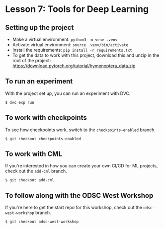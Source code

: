 # Lesson 7: Tools for Deep Learning

## Setting up the project

- Make a virtual environment: `python3 -m venv .venv`
- Activate virtual environment: `source .venv/bin/activate`
- Install the requirements: `pip install -r requirements.txt`
- To get the data to work with this project, download this and unzip in the root of the project: https://download.pytorch.org/tutorial/hymenoptera_data.zip

## To run an experiment

With the project set up, you can run an experiment with DVC.

```dvc
$ dvc exp run
```

## To work with checkpoints

To see how checkpoints work, switch to the `checkpoints-enabled` branch.

```dvc
$ git checkout checkpoints-enabled
```

## To work with CML

If you're interested in how you can create your own CI/CD for ML projects, check out the `add-cml` branch.

```dvc
$ git checkout add-cml
```

## To follow along with the ODSC West Workshop

If you're here to get the start repo for this workshop, check out the `odsc-west-workshop` branch.

```dvc
$ git checkout odsc-west-workshop
```
